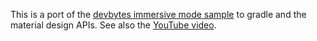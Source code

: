 This is a port of the [devbytes immersive mode sample](https://android.googlesource.com/platform/development/+/e7a6ab4/samples/devbytes/ui/ImmersiveMode) to gradle and the material design APIs. See also the [YouTube video](https://www.youtube.com/watch?v=cBi8fjv90E4).
